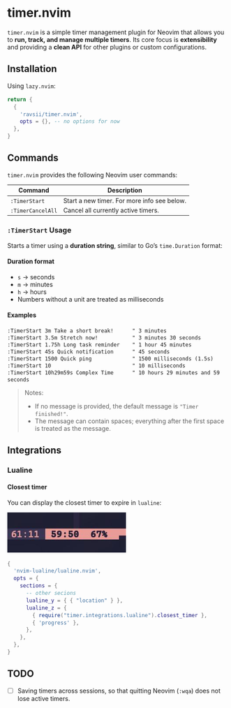 # timer.nvim

`timer.nvim` is a simple timer management plugin for Neovim that allows you to
**run, track, and manage multiple timers**. Its core focus is **extensibility**
and providing a **clean API** for other plugins or custom configurations.

## Installation

Using `lazy.nvim`:

```lua
return {
  {
    'ravsii/timer.nvim',
    opts = {}, -- no options for now
  },
}
```

## Commands

`timer.nvim` provides the following Neovim user commands:

| Command           | Description                                 |
| ----------------- | ------------------------------------------- |
| `:TimerStart`     | Start a new timer. For more info see below. |
| `:TimerCancelAll` | Cancel all currently active timers.         |

### `:TimerStart` Usage

 Starts a timer using a **duration string**, similar to Go’s `time.Duration`
 format:

#### Duration format

* `s` → seconds
* `m` → minutes
* `h` → hours
* Numbers without a unit are treated as milliseconds

#### Examples

```vim
:TimerStart 3m Take a short break!      " 3 minutes
:TimerStart 3.5m Stretch now!           " 3 minutes 30 seconds
:TimerStart 1.75h Long task reminder    " 1 hour 45 minutes
:TimerStart 45s Quick notification      " 45 seconds
:TimerStart 1500 Quick ping             " 1500 milliseconds (1.5s)
:TimerStart 10                          " 10 milliseconds
:TimerStart 10h29m59s Complex Time      " 10 hours 29 minutes and 59 seconds
```

> Notes:
>
> * If no message is provided, the default message is `"Timer finished!"`.
> * The message can contain spaces; everything after the first space is treated
>   as the message.

## Integrations

### Lualine

#### Closest timer

You can display the closest timer to expire in `lualine`:

![lualine integration](./pics/lualine.jpg)

```lua
{
  'nvim-lualine/lualine.nvim',
  opts = {
    sections = {
      -- other secions
      lualine_y = { { "location" } },
      lualine_z = {
        { require("timer.integrations.lualine").closest_timer },
        { 'progress' },
      },
    },
  },
}
```

## TODO

* [ ] Saving timers across sessions, so that quitting Neovim (`:wqa`) does not
lose active timers.
